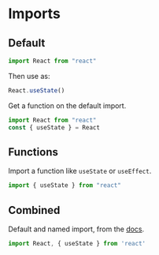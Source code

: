 # Imports


## Default

```javascript
import React from "react"
```

Then use as:

```javascript
React.useState()
```

Get a function on the default import.

```javascript
import React from "react"
const { useState } = React
```



## Functions

Import a function like `useState` or `useEffect`.

```javascript
import { useState } from "react"
```



## Combined

Default and named import, from the [docs](https://reactjs.org/docs/hooks-state.html).

```javascript
import React, { useState } from 'react'
```
